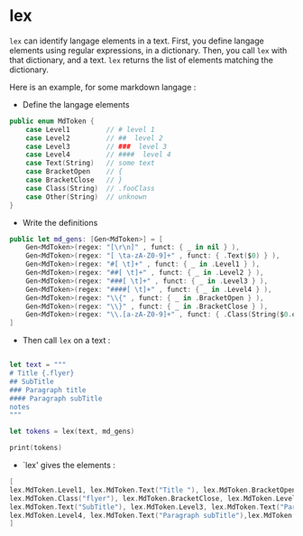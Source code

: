 # lex

`lex` can identify langage elements in a text. First, you define langage elements using regular expressions, in a dictionary. Then, you call `lex` with that dictionary, and a text. `lex` returns the list of elements matching the dictionary.

Here is an example, for some markdown langage : 
- Define the langage elements
```swift
public enum MdToken {
    case Level1         // # level 1
    case Level2         // ##  level 2
    case Level3         // ###  level 3
    case Level4         // ####  level 4
    case Text(String)   // some text
    case BracketOpen    // {
    case BracketClose   // }
    case Class(String)  // .fooClass
    case Other(String)  // unknown
}
```

- Write the definitions
```swift
public let md_gens: [Gen<MdToken>] = [
    Gen<MdToken>(regex: "[\r\n]" , funct: { _ in nil } ),
    Gen<MdToken>(regex: "[ \ta-zA-Z0-9]+" , funct: { .Text($0) } ),
    Gen<MdToken>(regex: "#[ \t]+" , funct: { _ in .Level1 } ),
    Gen<MdToken>(regex: "##[ \t]+" , funct: { _ in .Level2 } ),
    Gen<MdToken>(regex: "###[ \t]+" , funct: { _ in .Level3 } ),
    Gen<MdToken>(regex: "####[ \t]+" , funct: { _ in .Level4 } ),
    Gen<MdToken>(regex: "\\{" , funct: { _ in .BracketOpen } ),
    Gen<MdToken>(regex: "\\}" , funct: { _ in .BracketClose } ),
    Gen<MdToken>(regex: "\\.[a-zA-Z0-9]+" , funct: { .Class(String($0.dropFirst())) } )
]
```

- Then call `lex` on a text : 
````swift

let text = """
# Title {.flyer}
## SubTitle
### Paragraph title
#### Paragraph subTitle
notes
"""

let tokens = lex(text, md_gens)

print(tokens)
````

- `lex' gives the elements : 
```swift
[
lex.MdToken.Level1, lex.MdToken.Text("Title "), lex.MdToken.BracketOpen,
lex.MdToken.Class("flyer"), lex.MdToken.BracketClose, lex.MdToken.Level2,
lex.MdToken.Text("SubTitle"), lex.MdToken.Level3, lex.MdToken.Text("Paragraph title"),
lex.MdToken.Level4, lex.MdToken.Text("Paragraph subTitle"),lex.MdToken.Text("notes")
]
```
